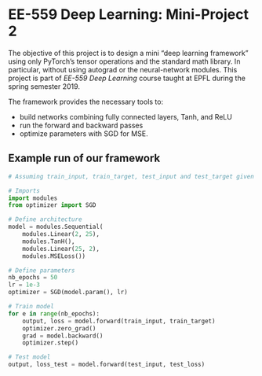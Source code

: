 # EE-559 Deep Learning: Mini-Project 2

The objective of this project is to design a mini “deep learning framework” using only PyTorch’s
tensor operations and the standard math library. In particular, without using autograd or the
neural-network modules. This project is part of *EE-559 Deep Learning* course taught  at  EPFL  during  the  spring  semester  2019.

The framework provides the necessary tools to:
 - build networks combining fully connected layers, Tanh, and ReLU
 - run the forward and backward passes
 - optimize parameters with SGD for MSE.

## Example run of our framework

```Python
# Assuming train_input, train_target, test_input and test_target given

# Imports
import modules
from optimizer import SGD

# Define architecture
model = modules.Sequential(
    modules.Linear(2, 25), 
    modules.TanH(), 
    modules.Linear(25, 2), 
    modules.MSELoss())

# Define parameters
nb_epochs = 50
lr = 1e-3
optimizer = SGD(model.param(), lr)

# Train model
for e in range(nb_epochs):
    output, loss = model.forward(train_input, train_target)
    optimizer.zero_grad()
    grad = model.backward()
    optimizer.step()

# Test model
output, loss_test = model.forward(test_input, test_loss)
```
